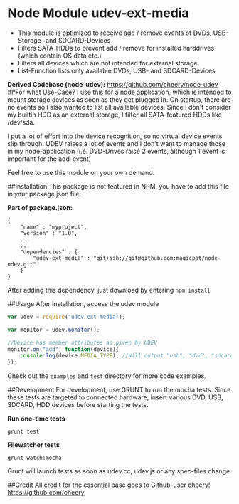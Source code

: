 # Node Module udev-ext-media 

- This module is optimized to receive add / remove events of DVDs, USB-Storage- and SDCARD-Devices
- Filters SATA-HDDs to prevent add / remove for installed harddrives (which contain OS data etc.)
- Filters all devices which are not intended for external storage
- List-Function lists only available DVDs, USB- and SDCARD-Devices 

**Derived Codebase (node-udev):** 
https://github.com/cheery/node-udev
##For what Use-Case?
I use this for a node application, which is intended to mount storage devices as
soon as they get plugged in. On startup, there are no events so I also wanted to list all
available devices. Since I don't consider my builtin HDD as an external storage,
I filter all SATA-featured HDDs like /dev/sda.

I put a lot of effort into the device recognition, so no virtual device events slip through.
UDEV raises a lot of events and I don't want to manage those in my node-application (i.e. 
DVD-Drives raise 2 events, although 1 event is important for the add-event)

Feel free to use this module on your own demand.

##Installation
This package is not featured in NPM, you have to add this file in your package.json
file:

**Part of package.json:**
```
{
    "name" : "myproject",
    "version" : "1.0",
    ...
    ...
    "dependencies" : {
        "udev-ext-media" : "git+ssh://git@github.com:magicpat/node-udev.git"
    }
}
```

After adding this dependency, just download by entering `npm install`

##Usage
After installation, access the udev module
```javascript
var udev = require("udev-ext-media");

var monitor = udev.monitor();

//Device has member attributes as given by UDEV
monitor.on("add", function(device){
    console.log(device.MEDIA_TYPE); //Will output "usb", "dvd", "sdcard", else "unknown"  
});
```

Check out the `examples` and `test` directory for more code examples.

##Development
For development, use GRUNT to run the mocha tests.
Since these tests are targeted to connected hardware, insert various DVD,
USB, SDCARD, HDD devices before starting the tests.

**Run one-time tests**
```
grunt test
```

**Filewatcher tests**
```
grunt watch:mocha
```
Grunt will launch tests as soon as udev.cc, udev.js or any spec-files change

##Credit
All credit for the essential base goes to Github-user cheery!
https://github.com/cheery
